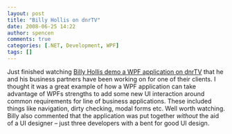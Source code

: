 ```yaml
---
layout: post
title: "Billy Hollis on dnrTV"
date: 2008-06-25 14:22
author: spencen
comments: true
categories: [.NET, Development, WPF]
tags: []
---
```



Just finished watching [Billy Hollis demo a WPF application on dnrTV](http://dnrtv.com/default.aspx?showID=115) that he and his business partners have been working on for one of their clients. I thought it was a great example of how a WPF application can take advantage of WPFs strengths to add some new UI interaction around common requirements for line of business applications. These included things like navigation, dirty checking, modal forms etc. Well worth watching. Billy also commented that the application was put together *without* the aid of a UI designer – just three developers with a bent for good UI design.


